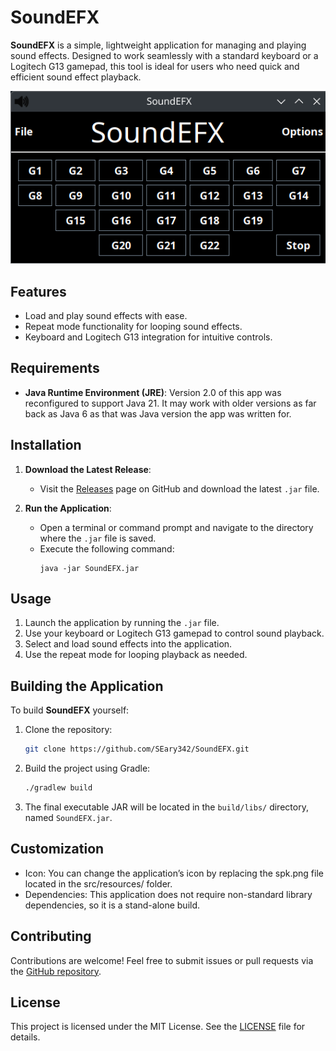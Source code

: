 # SoundEFX

**SoundEFX** is a simple, lightweight application for managing and playing sound effects. Designed to work seamlessly with a standard keyboard or a Logitech G13 gamepad, this tool is ideal for users who need quick and efficient sound effect playback.

![SoundEFX Example](resources/appExample.png)

## Features

- Load and play sound effects with ease.
- Repeat mode functionality for looping sound effects.
- Keyboard and Logitech G13 integration for intuitive controls.

## Requirements

- **Java Runtime Environment (JRE)**: Version 2.0 of this app was reconfigured to support Java 21. It may work with older versions as far back as Java 6 as that was Java version the app was written for.

## Installation

1. **Download the Latest Release**:
   - Visit the [Releases](https://github.com/SEary342/SoundEFX/releases) page on GitHub and download the latest `.jar` file.

2. **Run the Application**:
   - Open a terminal or command prompt and navigate to the directory where the `.jar` file is saved.
   - Execute the following command:
     ```
     java -jar SoundEFX.jar
     ```

## Usage

1. Launch the application by running the `.jar` file.
2. Use your keyboard or Logitech G13 gamepad to control sound playback.
3. Select and load sound effects into the application.
4. Use the repeat mode for looping playback as needed.

## Building the Application

To build **SoundEFX** yourself:

1. Clone the repository:
   ```bash
   git clone https://github.com/SEary342/SoundEFX.git
   ```
2. Build the project using Gradle:
   ```bash
   ./gradlew build
   ```
3. The final executable JAR will be located in the `build/libs/` directory, named `SoundEFX.jar`.

## Customization

- Icon: You can change the application’s icon by replacing the spk.png file located in the src/resources/ folder.
- Dependencies: This application does not require non-standard library dependencies, so it is a stand-alone build.

## Contributing

Contributions are welcome! Feel free to submit issues or pull requests via the [GitHub repository](https://github.com/SEary342/SoundEFX).

## License

This project is licensed under the MIT License. See the [LICENSE](https://github.com/SEary342/SoundEFX/blob/main/LICENSE) file for details.
